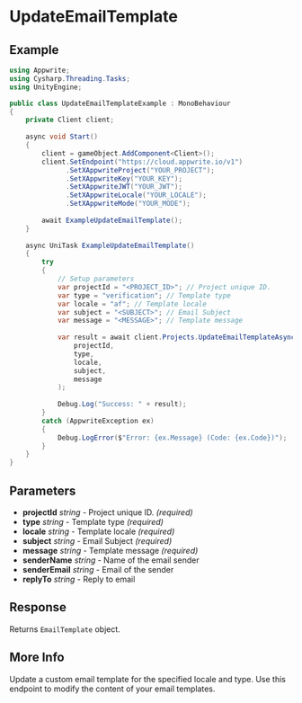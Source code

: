 # UpdateEmailTemplate

## Example

```csharp
using Appwrite;
using Cysharp.Threading.Tasks;
using UnityEngine;

public class UpdateEmailTemplateExample : MonoBehaviour
{
    private Client client;
    
    async void Start()
    {
        client = gameObject.AddComponent<Client>();
        client.SetEndpoint("https://cloud.appwrite.io/v1")
              .SetXAppwriteProject("YOUR_PROJECT");
              .SetXAppwriteKey("YOUR_KEY");
              .SetXAppwriteJWT("YOUR_JWT");
              .SetXAppwriteLocale("YOUR_LOCALE");
              .SetXAppwriteMode("YOUR_MODE");
        
        await ExampleUpdateEmailTemplate();
    }
    
    async UniTask ExampleUpdateEmailTemplate()
    {
        try
        {
            // Setup parameters
            var projectId = "<PROJECT_ID>"; // Project unique ID.
            var type = "verification"; // Template type
            var locale = "af"; // Template locale
            var subject = "<SUBJECT>"; // Email Subject
            var message = "<MESSAGE>"; // Template message
            
            var result = await client.Projects.UpdateEmailTemplateAsync(
                projectId,
                type,
                locale,
                subject,
                message
            );
            
            Debug.Log("Success: " + result);
        }
        catch (AppwriteException ex)
        {
            Debug.LogError($"Error: {ex.Message} (Code: {ex.Code})");
        }
    }
}
```

## Parameters

- **projectId** *string* - Project unique ID. *(required)*
- **type** *string* - Template type *(required)*
- **locale** *string* - Template locale *(required)*
- **subject** *string* - Email Subject *(required)*
- **message** *string* - Template message *(required)*
- **senderName** *string* - Name of the email sender
- **senderEmail** *string* - Email of the sender
- **replyTo** *string* - Reply to email

## Response

Returns `EmailTemplate` object.
## More Info

Update a custom email template for the specified locale and type. Use this endpoint to modify the content of your email templates.
